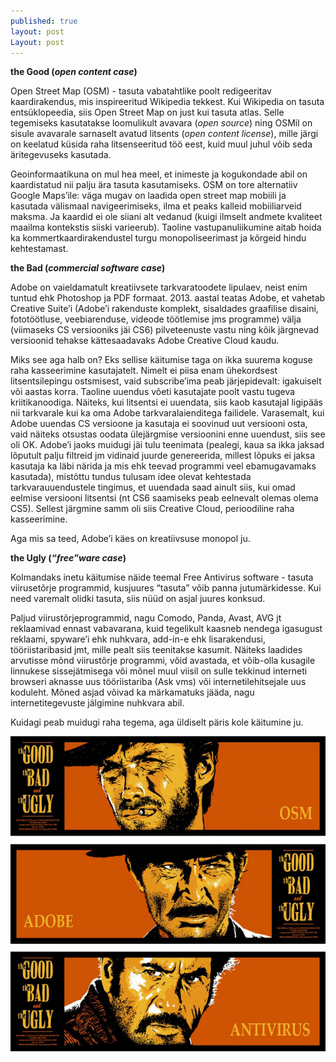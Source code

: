 ```yaml
---
published: true
layout: post
Layout: post
---
```






**the Good (_open content case_)**

Open Street Map (OSM) - tasuta vabatahtlike poolt redigeeritav kaardirakendus, mis inspireeritud Wikipedia tekkest. Kui Wikipedia on tasuta entsüklopeedia, siis Open Street Map on just kui tasuta atlas. Selle tegemiseks kasutatakse loomulikult avavara (_open source_) ning OSMil on sisule avavarale sarnaselt avatud litsents (_open content license_), mille järgi on keelatud küsida raha litsenseeritud töö eest, kuid muul juhul võib seda äritegevuseks kasutada. 

Geoinformaatikuna on mul hea meel, et  inimeste ja kogukondade abil on kaardistatud nii palju ära tasuta kasutamiseks. OSM on tore alternatiiv Google Maps’ile: väga mugav on laadida open street map mobiili ja kasutada välismaal navigeerimiseks, ilma et peaks kalleid mobiiliarveid maksma. Ja kaardid ei ole siiani alt vedanud (kuigi ilmselt andmete kvaliteet maailma kontekstis siiski varieerub). Taoline vastupanuliikumine aitab hoida ka kommertkaardirakendustel turgu monopoliseerimast ja kõrgeid hindu kehtestamast. 



**the Bad (_commercial software case_)**

Adobe on vaieldamatult kreatiivsete tarkvaratoodete lipulaev, neist enim tuntud ehk Photoshop ja PDF formaat. 2013. aastal teatas Adobe, et vahetab Creative Suite’i (Adobe’i rakenduste komplekt, sisaldades graafilise disaini, fototöötluse, veebiarenduse, videode töötlemise jms programme) välja (viimaseks CS versiooniks jäi CS6) pilveteenuste vastu ning kõik järgnevad versioonid tehakse kättesaadavaks Adobe Creative Cloud kaudu. 

Miks see aga halb on? Eks sellise käitumise taga on ikka suurema koguse raha kasseerimine kasutajatelt. Nimelt ei piisa enam ühekordsest litsentsilepingu ostsmisest, vaid subscribe’ima  peab järjepidevalt: igakuiselt või aastas korra. Taoline uuendus võeti kasutajate poolt vastu tugeva kriitikanoodiga. Näiteks, kui litsentsi ei uuendata, siis kaob kasutajal ligipääs nii tarkvarale kui ka oma Adobe tarkvaralaienditega failidele. Varasemalt, kui Adobe uuendas CS versioone ja kasutaja ei soovinud uut versiooni osta, vaid näiteks otsustas oodata ülejärgmise versioonini enne uuendust, siis see oli OK. Adobe’i jaoks muidugi jäi tulu teenimata (pealegi, kaua sa ikka jaksad lõputult palju filtreid jm vidinaid juurde genereerida, millest lõpuks ei jaksa kasutaja ka läbi närida ja mis ehk teevad programmi veel ebamugavamaks kasutada), mistõttu tundus tulusam idee olevat kehtestada tarkvarauuendustele tingimus, et uuendada saad ainult siis, kui omad eelmise versiooni litsentsi (nt CS6 saamiseks peab eelnevalt olemas olema CS5). Sellest järgmine samm oli siis Creative Cloud, perioodiline raha kasseerimine.   

Aga mis sa teed, Adobe’i käes on kreatiivsuse monopol ju.  



**the Ugly (_“free”ware case_)**

Kolmandaks inetu käitumise näide teemal Free Antivirus software - tasuta viirusetõrje programmid, kusjuures “tasuta” võib panna jutumärkidesse. Kui need varemalt olidki tasuta, siis nüüd on asjal juures konksud.

Paljud viirustõrjeprogrammid, nagu  Comodo, Panda, Avast, AVG jt reklaamivad ennast vabavarana, kuid tegelikult kaasneb nendega igasugust reklaami, spyware’i ehk nuhkvara,  add-in-e ehk lisarakendusi, tööriistaribasid jmt, mille pealt siis teenitakse kasumit. Näiteks laadides arvutisse mõnd viirustõrje programmi, võid avastada, et võib-olla kusagile linnukese sissejätmisega või mõnel muul viisil on sulle tekkinud interneti browseri aknasse uus tööriistariba (Ask vms) või internetilehitsejale uus koduleht. Mõned asjad võivad ka märkamatuks jääda, nagu internetitegevuste jälgimine nuhkvara abil. 

Kuidagi peab muidugi raha tegema, aga üldiselt päris kole käitumine ju.



![goodbadugly](/images/goodbadugly.jpg "goodBadUgly")
